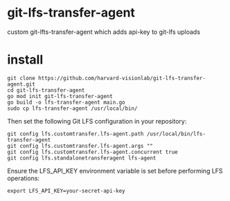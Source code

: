 # git-lfs-transfer-agent
custom git-lfts-transfer-agent which adds api-key to git-lfs uploads

# install
```
git clone https://github.com/harvard-visionlab/git-lfs-transfer-agent.git
cd git-lfs-transfer-agent
go mod init git-lfs-transfer-agent
go build -o lfs-transfer-agent main.go
sudo cp lfs-transfer-agent /usr/local/bin/
```

Then set the following Git LFS configuration in your repository: 
```
git config lfs.customtransfer.lfs-agent.path /usr/local/bin/lfs-transfer-agent
git config lfs.customtransfer.lfs-agent.args ""
git config lfs.customtransfer.lfs-agent.concurrent true
git config lfs.standalonetransferagent lfs-agent
```

Ensure the LFS_API_KEY environment variable is set before performing LFS operations:
```
export LFS_API_KEY=your-secret-api-key
```
